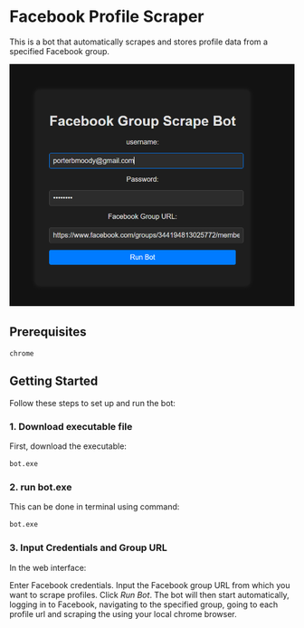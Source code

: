 # Facebook Profile Scraper

This is a bot that automatically scrapes and stores profile data from a specified Facebook group. 

![](facebook%20page.PNG)

## Prerequisites
```
chrome
```

## Getting Started

Follow these steps to set up and run the bot:

### 1. Download executable file

First, download the executable:

```sh
bot.exe
```
### 2. run bot.exe
This can be done in terminal using command:
```sh
bot.exe
```

### 3. Input Credentials and Group URL
In the web interface:

Enter Facebook credentials.
Input the Facebook group URL from which you want to scrape profiles.
Click *Run Bot*.
The bot will then start automatically, logging in to Facebook, navigating to the specified group, going to each profile url and scraping the using your local chrome browser.
